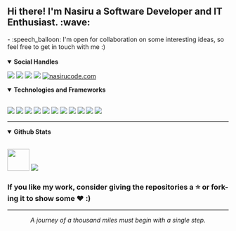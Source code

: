 <!-- <h3 align="center"> Hi there! I'm Nasiru a Software Developer and IT Enthusiast.<img src="https://media.giphy.com/media/hvRJCLFzcasrR4ia7z/giphy.gif" width="45px"/></h3>

<p align="center" height='130px'>
   <img src="https://github-readme-stats.vercel.app/api?username=Nasiru-code&show_icons=true&hide_title=true&include_all_commits=true&line_height=21&count_private=true&theme=graywhite" alt="Akinkunmi Gbolahan Nasiru"/> 
  <img src="https://github-readme-stats.vercel.app/api/top-langs/?username=Nasiru-code&layout=compact&show_icons=true&hide_title=true&line_height=21" alt="Akinkunmi Gbolahan Nasiru"/> 
</p> -->
<div>
  <h2> Hi there! I'm Nasiru a Software Developer and IT Enthusiast. :wave:</h2>
<!--   ### Hello World! 👋 -->
<!--   <p> I am Nasiru, a Software Developer and IT enthusiast</p> -->
  - :speech_balloon: I'm open for collaboration on some interesting ideas, so feel free to get in touch with me :)
</div>
<br>
<details open>
<summary><b>Social Handles</b></summary>

<p>

[<img src="https://img.shields.io/badge/-Gmail-D14836.svg?style=for-the-badge&logo=Gmail&logoColor=white&link=mailto:akingbolahan12@gmail.com" />](mailto:akingbolahan12@gmail.com)
[<img src="https://img.shields.io/badge/linkedin-%230077B5.svg?&style=for-the-badge&logo=linkedin&logoColor=white" />](https://www.linkedin.com/in/akinkunmi-gbolahan-nasiru-49a369199/)
[<img src="https://img.shields.io/badge/twitter-%231DA1F2.svg?&style=for-the-badge&logo=twitter&logoColor=white" />](https://twitter.com/AkinkunmiNasiru)
[<img src = "https://img.shields.io/badge/instagram-%23E4405F.svg?&style=for-the-badge&logo=instagram&logoColor=white">](https://www.instagram.com/nasirucode/)
[![nasirucode.com](https://img.shields.io/badge/-NASIRUCODE.COM-000000?style=for-the-badge&logo=react&logoColor=white)](https://nasirucode.com/)
</p>

</details>


<details open>
<summary><b>Technologies and Frameworks</b></summary>

<br>

<p>
 <img src="https://img.shields.io/badge/html5%20-%23E34F26.svg?&style=for-the-badge&logo=html5&logoColor=white"/>
 <img src="https://img.shields.io/badge/css3%20-%231572B6.svg?&style=for-the-badge&logo=css3&logoColor=white"/>
 <img src="https://img.shields.io/badge/javascript%20-%23323330.svg?&style=for-the-badge&logo=javascript&logoColor=%23F7DF1E"/>
 <img src="https://img.shields.io/badge/python%20-%2314354C.svg?&style=for-the-badge&logo=python&logoColor=white"/>
 <img src="https://img.shields.io/badge/node.js%20-%2343853D.svg?&style=for-the-badge&logo=node.js&logoColor=white"/>
 <img src="https://img.shields.io/badge/react%20-%2320232a.svg?&style=for-the-badge&logo=react&logoColor=%2361DAFB"/>
 <img src="https://img.shields.io/badge/Flutter%20-%2302569B.svg?&style=for-the-badge&logo=Flutter&logoColor=white" />
 <img src="https://img.shields.io/badge/Google%20Cloud%20-%234285F4.svg?&style=for-the-badge&logo=google-cloud&logoColor=white"/>
 <img src ="https://img.shields.io/badge/sqlite-%2307405e.svg?&style=for-the-badge&logo=sqlite&logoColor=white"/>
 <img src="https://img.shields.io/badge/mysql-%2300f.svg?&style=for-the-badge&logo=mysql&logoColor=white"/>
 <img src="https://img.shields.io/badge/PHP-777BB4?style=for-the-badge&logo=php&logoColor=white">

</p>

</details>



---

<details open>
 <summary><b>Github Stats</b></summary>

<br>

<p>
  <img src = "https://github-readme-stats.vercel.app/api?username=nasirucode&show_icons=true&include_all_commits=true&count_private=true&theme=tokyonight&line_height=21" style="width: 50px;">
  <img src = "https://github-readme-stats.vercel.app/api/top-langs/?username=nasirucode&layout=compact&line_height=21&include_all_commits=true&count_private=true&theme=tokyonight">
</p>

</details>



<div>

### If you like my work, consider giving the repositories a :star: or fork-ing it to show some :heart: :)

</div>

<hr>
<p align="center">
   <i>A journey of a thousand miles must begin with a single step.</i>
   <br>
<br>	
</p>
